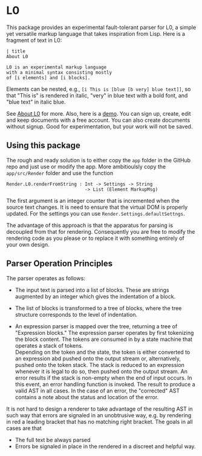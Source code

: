 # L0

This package provides an experimental fault-tolerant parser 
for L0, a simple yet versatile 
markup language that takes inspiration from Lisp.  Here is a fragment
of text in L0:

    | title
    About L0
    
    L0 is an experimental markup language 
    with a minimal syntax consisting mostly 
    of [i elements] and [i blocks].

Elements can be nested, e.g., `[i This is [blue [b very] blue text]]`,
so that "This is" is rendered in italic, "very" in blue text 
with a bold font, and "blue text" in italic blue.

See [About L0](https://l0-lab-demo.lamdera.app/p/pu-ca417-qg051)
for more.  Also, here is a [demo](https://l0-lab-demo.lamdera.app/).  You can sign
up, create, edit and keep documents with a free account.  You
can also create documents without signup.  Good for 
experimentation, but your work will not be saved.

## Using this package

The rough and ready solution is to either copy the `app` folder 
in the GitHub repo and just use or modify the app. More ambitioulsly 
copy the `app/src/Render` folder and
use the function 

```
Render.L0.renderFromString : Int -> Settings -> String 
                             -> List (Element MarkupMsg)
```

The first argument is an integer counter that is incremented
when the source text changes. It is need to ensure that
the virtual DOM is properly updated. For the settings you can use `Render.Settings.defaultSettngs`.



The advantage of this approach is that the 
apparatus for parsing is decoupled from that for rendering. Consequently you are free to modify the rendering code as you 
please or to replace it with something entirely of your own design.

## Parser Operation Principles

The parser operates as follows:

- The input text is parsed into a list of blocks.  These are 
strings augmented by an integer which gives the indentation
of a block.

- The list of blocks is transformed to a tree of blocks, where the tree
structure corresponds to the level of indentation.

- An expression parser is mapped over the tree, returning a tree of 
"Expression blocks."  The expression parser operates by first
tokenizing the block content. The tokens are consumed in
by a state machine that operates a stack of tokens.  
Depending on the token and the state, the token is either
converted to an expression abd pushed onto the output stream 
or, alternatively, pushed onto the token stack.  The stack is reduced
to an expression whenever it is legal to do so, 
then pushed onto the output  stream.  An error results
if the stack is non-empty 
when the end of input occurs. In this event, an error handling
function is invoked.  The result to produce a 
valid AST in all cases.  In the case of an error, the "corrected"
AST contains a note about the status and location of the error.

It is not hard to design a renderer to take advantage of the 
resulting AST in such way that errors are signaled in an 
unobtrusive way, e.g. by rendering in red a leading bracket that 
has no matching right bracket.  The goals in all cases are that

- The full text be always parsed
- Errors be signaled in place in the rendered in a discreet 
and helpful way.

